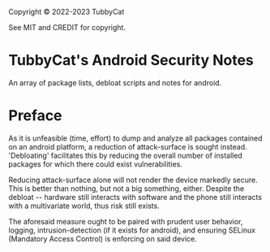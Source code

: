 Copyright © 2022-2023 TubbyCat

See MIT and CREDIT for copyright. 

# TubbyCat's Android Security Notes

An array of package lists, debloat scripts and notes for android. 

# Preface

   As it is unfeasible (time, effort) to dump and analyze all packages contained on an android platform, a reduction of attack-surface is sought instead. 'Debloating' facilitates this by reducing the overall number of installed packages for which there could exist vulnerabilities. 
   
   Reducing attack-surface alone will not render the device markedly secure. This is better than nothing, but not a big something, either. Despite the debloat -- hardware still interacts with software and the phone still interacts with a multivariate world, thus risk still exists.

  The aforesaid measure ought to be paired with prudent user behavior, logging, intrusion-detection (if it exists for android), and ensuring SELinux (Mandatory Access Control) is enforcing on said device.

